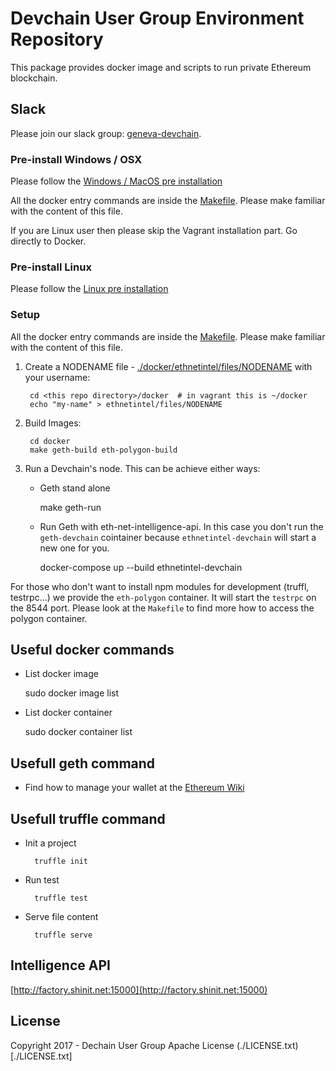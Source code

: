 
# Devchain User Group Environment Repository

This package provides docker image and scripts to run private Ethereum blockchain.

## Slack

Please join our slack group: [geneva-devchain](https://geneva-devchain.slack.com).

### Pre-install Windows / OSX

Please follow the [Windows / MacOS pre installation](WindowsMacOS_install.md)

All the docker entry commands are inside the [Makefile](https://github.com/DevchainUserGroup/environment/docker/Makefile). Please make familiar with the content of this file.

If you are Linux user then please skip the Vagrant installation part. Go directly to Docker.


### Pre-install Linux

Please follow the [Linux pre installation](Linux_install.md)

### Setup

All the docker entry commands are inside the [Makefile](https://github.com/DevchainUserGroup/environment/docker/Makefile). Please make familiar with the content of this file.

1. Create a NODENAME file - [./docker/ethnetintel/files/NODENAME](./docker/ethnetintel/files/NODENAME) with your username:

		cd <this repo directory>/docker  # in vagrant this is ~/docker
		echo "my-name" > ethnetintel/files/NODENAME

1. Build Images:

		cd docker
		make geth-build eth-polygon-build

1. Run a Devchain's node.
   This can be achieve either ways:
   + Geth stand alone

		make geth-run

   + Run Geth with eth-net-intelligence-api. In this case you don't run the `geth-devchain` cointainer because `ethnetintel-devchain` will start a new one for you.

		docker-compose up --build ethnetintel-devchain


For those who don't want to install npm modules for development (truffl, testrpc...) we provide the `eth-polygon` container. It will start the `testrpc` on the 8544 port. Please look at the `Makefile` to find more how to access the polygon container.

## Useful docker commands

+ List docker image

	sudo docker image list

+ List docker container

	sudo docker container list



## Usefull geth command

+ Find how to manage your wallet at the [Ethereum Wiki](https://github.com/ethereum/go-ethereum/wiki/Managing-your-accounts)


## Usefull truffle command

+ Init a project

		truffle init

+ Run test

		truffle test

+ Serve file content

		truffle serve


## Intelligence API

[http://factory.shinit.net:15000](http://factory.shinit.net:15000)


## License

Copyright 2017 - Dechain User Group
Apache License (./LICENSE.txt)[./LICENSE.txt]
